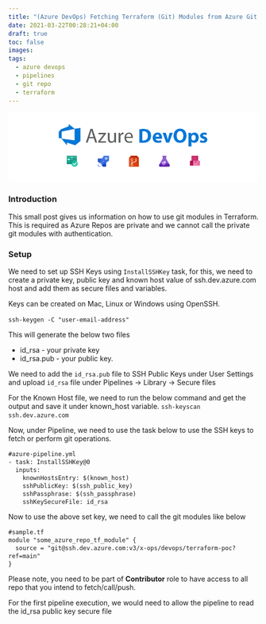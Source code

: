 ```yaml
---
title: "(Azure DevOps) Fetching Terraform (Git) Modules from Azure Git Repository via Azure Pipeline"
date: 2021-03-22T00:28:21+04:00
draft: true
toc: false
images:
tags:
  - azure devops
  - pipelines
  - git repo
  - terraform
---
```

![azure](/azure.png)
### Introduction
This small post gives us information on how to use git modules in Terraform. This is required as Azure Repos are private and we cannot call the private git modules with authentication.


### Setup

We need to set up SSH Keys using `InstallSSHKey` task, for this, we need to create a private key, public key and known host value of ssh.dev.azure.com host and add them as secure files and variables.

Keys can be created on Mac, Linux or Windows using OpenSSH.

`ssh-keygen -C "user-email-address"`

This will generate the below two files
- id_rsa - your private key
- id_rsa.pub - your public key. 

We need to add the `id_rsa.pub` file to SSH Public Keys under User Settings and upload `id_rsa` file under Pipelines -> Library -> Secure files

For the Known Host file, we need to run the below command and get the output and save it under known_host variable. `ssh-keyscan ssh.dev.azure.com`

Now, under Pipeline, we need to use the task below to use the SSH keys to fetch or perform git operations.

```
#azure-pipeline.yml
- task: InstallSSHKey@0
  inputs:
    knownHostsEntry: $(known_host)
    sshPublicKey: $(ssh_public_key)
    sshPassphrase: $(ssh_passphrase)
    sshKeySecureFile: id_rsa
```

Now to use the above set key, we need to call the git modules like below
```
#sample.tf
module "some_azure_repo_tf_module" {
  source = "git@ssh.dev.azure.com:v3/x-ops/devops/terraform-poc?ref=main"
}
```

Please note, you need to be part of **Contributor** role to have access to all repo that you intend to fetch/call/push.

For the first pipeline execution, we would need to allow the pipeline to read the id_rsa public key secure file